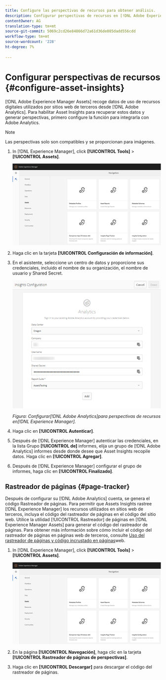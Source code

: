 ```yaml
---
title: Configure las perspectivas de recursos para obtener análisis.
description: Configurar perspectivas de recursos en [!DNL Adobe Experience Manager Assets].
contentOwner: AG
translation-type: tm+mt
source-git-commit: 5069c2cd26e84866d72a61d36de085dadd556cdd
workflow-type: tm+mt
source-wordcount: '228'
ht-degree: 7%

---
```



# Configurar perspectivas de recursos {#configure-asset-insights}

[!DNL Adobe Experience Manager Assets] recoge datos de uso de recursos digitales utilizados por sitios web de terceros desde [!DNL Adobe Analytics]. Para habilitar Asset Insights para recuperar estos datos y generar perspectivas, primero configure la función para integrarla con Adobe Analytics.

>[!NOTE]
>
>Las perspectivas solo son compatibles y se proporcionan para imágenes.

1. In [!DNL Experience Manager], click **[!UICONTROL Tools]** > **[!UICONTROL Assets]**.

   ![chlimage_1-72](assets/chlimage_1-210.png)

1. Haga clic en la tarjeta **[!UICONTROL Configuración de información]**.
1. En el asistente, seleccione un centro de datos y proporcione sus credenciales, incluido el nombre de su organización, el nombre de usuario y Shared Secret.

   ![Configuración de Adobe Analytics para Assets Insights en Experience Manager](assets/insights_config2.png)

   *Figura: Configurar[!DNL Adobe Analytics]para perspectivas de recursos en[!DNL Experience Manager].*

1. Haga clic en **[!UICONTROL Autenticar]**.
1. Después de [!DNL Experience Manager] autenticar las credenciales, en la lista Grupo **[!UICONTROL de]** informes, elija un grupo de [!DNL Adobe Analytics] informes desde donde desee que Asset Insights recopile datos. Haga clic en **[!UICONTROL Agregar]**.
1. Después de [!DNL Experience Manager] configurar el grupo de informes, haga clic en **[!UICONTROL Finalizado]**.

## Rastreador de páginas {#page-tracker}

Después de configurar su [!DNL Adobe Analytics] cuenta, se genera el código Rastreador de páginas. Para permitir que Assets Insights rastree [!DNL Experience Manager] los recursos utilizados en sitios web de terceros, incluya el código del rastreador de páginas en el código del sitio web. Utilice la utilidad [!UICONTROL Rastreador] de páginas en [!DNL Experience Manager Assets] para generar el código del rastreador de páginas. Para obtener más información sobre cómo incluir el código del rastreador de páginas en páginas web de terceros, consulte [Uso del rastreador de páginas y código incrustado en páginas](/help/assets/touch-ui-using-page-tracker.md)web.

1. In [!DNL Experience Manager], click **[!UICONTROL Tools]** > **[!UICONTROL Assets]**.

   ![chlimage_1-73](assets/chlimage_1-214.png)

1. En la página **[!UICONTROL Navegación]**, haga clic en la tarjeta **[!UICONTROL Rastreador de páginas de perspectivas]**.
1. Haga clic en **[!UICONTROL Descargar]** para descargar el código del rastreador de páginas.
